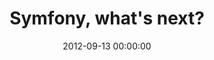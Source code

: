 ---
event: Symfony Live London 2012
title:  "Symfony, what's next?"
youtube_id: pAFdmBxmt5Y
authors: 
    - Fabien Potencier

layout: youtube
date: 2012-09-13 00:00:00
---